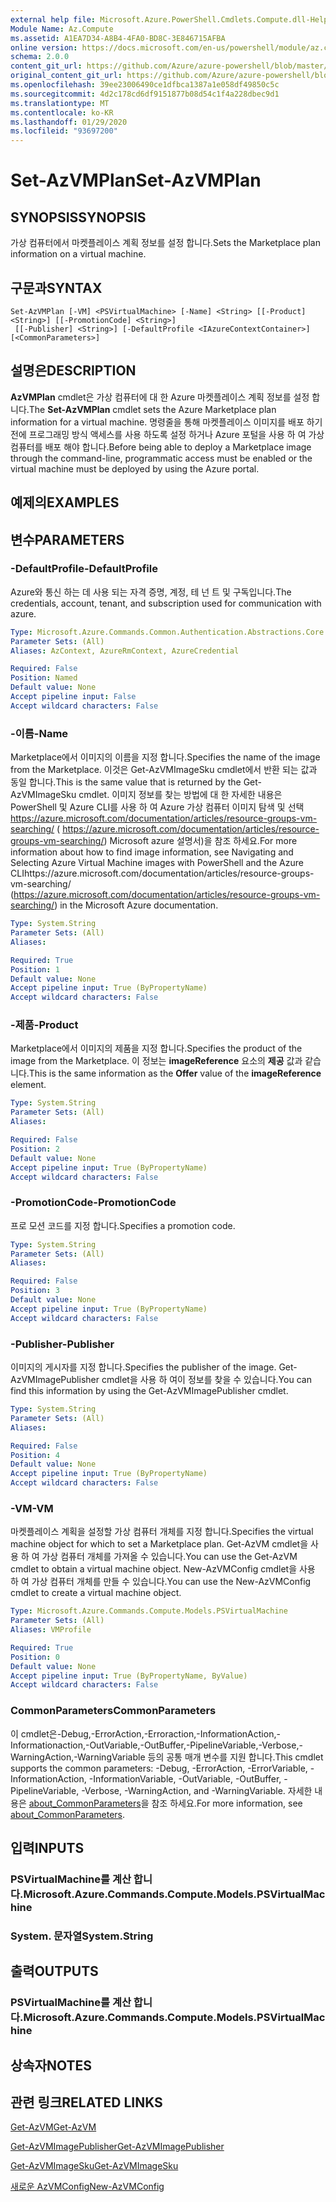 ```yaml
---
external help file: Microsoft.Azure.PowerShell.Cmdlets.Compute.dll-Help.xml
Module Name: Az.Compute
ms.assetid: A1EA7D34-A8B4-4FA0-BD8C-3E846715AFBA
online version: https://docs.microsoft.com/en-us/powershell/module/az.compute/set-azvmplan
schema: 2.0.0
content_git_url: https://github.com/Azure/azure-powershell/blob/master/src/Compute/Compute/help/Set-AzVMPlan.md
original_content_git_url: https://github.com/Azure/azure-powershell/blob/master/src/Compute/Compute/help/Set-AzVMPlan.md
ms.openlocfilehash: 39ee23006490ce1dfbca1387a1e058df49850c5c
ms.sourcegitcommit: 4d2c178cd6df9151877b08d54c1f4a228dbec9d1
ms.translationtype: MT
ms.contentlocale: ko-KR
ms.lasthandoff: 01/29/2020
ms.locfileid: "93697200"
---
```

# <span data-ttu-id="8bf2a-101">Set-AzVMPlan</span><span class="sxs-lookup"><span data-stu-id="8bf2a-101">Set-AzVMPlan</span></span>

## <span data-ttu-id="8bf2a-102">SYNOPSIS</span><span class="sxs-lookup"><span data-stu-id="8bf2a-102">SYNOPSIS</span></span>
<span data-ttu-id="8bf2a-103">가상 컴퓨터에서 마켓플레이스 계획 정보를 설정 합니다.</span><span class="sxs-lookup"><span data-stu-id="8bf2a-103">Sets the Marketplace plan information on a virtual machine.</span></span>

## <span data-ttu-id="8bf2a-104">구문과</span><span class="sxs-lookup"><span data-stu-id="8bf2a-104">SYNTAX</span></span>

```
Set-AzVMPlan [-VM] <PSVirtualMachine> [-Name] <String> [[-Product] <String>] [[-PromotionCode] <String>]
 [[-Publisher] <String>] [-DefaultProfile <IAzureContextContainer>] [<CommonParameters>]
```

## <span data-ttu-id="8bf2a-105">설명은</span><span class="sxs-lookup"><span data-stu-id="8bf2a-105">DESCRIPTION</span></span>
<span data-ttu-id="8bf2a-106">**AzVMPlan** cmdlet은 가상 컴퓨터에 대 한 Azure 마켓플레이스 계획 정보를 설정 합니다.</span><span class="sxs-lookup"><span data-stu-id="8bf2a-106">The **Set-AzVMPlan** cmdlet sets the Azure Marketplace plan information for a virtual machine.</span></span>
<span data-ttu-id="8bf2a-107">명령줄을 통해 마켓플레이스 이미지를 배포 하기 전에 프로그래밍 방식 액세스를 사용 하도록 설정 하거나 Azure 포털을 사용 하 여 가상 컴퓨터를 배포 해야 합니다.</span><span class="sxs-lookup"><span data-stu-id="8bf2a-107">Before being able to deploy a Marketplace image through the command-line, programmatic access must be enabled or the virtual machine must be deployed by using the Azure portal.</span></span>

## <span data-ttu-id="8bf2a-108">예제의</span><span class="sxs-lookup"><span data-stu-id="8bf2a-108">EXAMPLES</span></span>

## <span data-ttu-id="8bf2a-109">변수</span><span class="sxs-lookup"><span data-stu-id="8bf2a-109">PARAMETERS</span></span>

### <span data-ttu-id="8bf2a-110">-DefaultProfile</span><span class="sxs-lookup"><span data-stu-id="8bf2a-110">-DefaultProfile</span></span>
<span data-ttu-id="8bf2a-111">Azure와 통신 하는 데 사용 되는 자격 증명, 계정, 테 넌 트 및 구독입니다.</span><span class="sxs-lookup"><span data-stu-id="8bf2a-111">The credentials, account, tenant, and subscription used for communication with azure.</span></span>

```yaml
Type: Microsoft.Azure.Commands.Common.Authentication.Abstractions.Core.IAzureContextContainer
Parameter Sets: (All)
Aliases: AzContext, AzureRmContext, AzureCredential

Required: False
Position: Named
Default value: None
Accept pipeline input: False
Accept wildcard characters: False
```

### <span data-ttu-id="8bf2a-112">-이름</span><span class="sxs-lookup"><span data-stu-id="8bf2a-112">-Name</span></span>
<span data-ttu-id="8bf2a-113">Marketplace에서 이미지의 이름을 지정 합니다.</span><span class="sxs-lookup"><span data-stu-id="8bf2a-113">Specifies the name of the image from the Marketplace.</span></span>
<span data-ttu-id="8bf2a-114">이것은 Get-AzVMImageSku cmdlet에서 반환 되는 값과 동일 합니다.</span><span class="sxs-lookup"><span data-stu-id="8bf2a-114">This is the same value that is returned by the Get-AzVMImageSku cmdlet.</span></span>
<span data-ttu-id="8bf2a-115">이미지 정보를 찾는 방법에 대 한 자세한 내용은 PowerShell 및 Azure CLI를 사용 하 여 Azure 가상 컴퓨터 이미지 탐색 및 선택 https://azure.microsoft.com/documentation/articles/resource-groups-vm-searching/ ( https://azure.microsoft.com/documentation/articles/resource-groups-vm-searching/) Microsoft azure 설명서)을 참조 하세요.</span><span class="sxs-lookup"><span data-stu-id="8bf2a-115">For more information about how to find image information, see Navigating and Selecting Azure Virtual Machine images with PowerShell and the Azure CLIhttps://azure.microsoft.com/documentation/articles/resource-groups-vm-searching/ (https://azure.microsoft.com/documentation/articles/resource-groups-vm-searching/) in the Microsoft Azure documentation.</span></span>

```yaml
Type: System.String
Parameter Sets: (All)
Aliases:

Required: True
Position: 1
Default value: None
Accept pipeline input: True (ByPropertyName)
Accept wildcard characters: False
```

### <span data-ttu-id="8bf2a-116">-제품</span><span class="sxs-lookup"><span data-stu-id="8bf2a-116">-Product</span></span>
<span data-ttu-id="8bf2a-117">Marketplace에서 이미지의 제품을 지정 합니다.</span><span class="sxs-lookup"><span data-stu-id="8bf2a-117">Specifies the product of the image from the Marketplace.</span></span>
<span data-ttu-id="8bf2a-118">이 정보는 **imageReference** 요소의 **제공** 값과 같습니다.</span><span class="sxs-lookup"><span data-stu-id="8bf2a-118">This is the same information as the **Offer** value of the **imageReference** element.</span></span>

```yaml
Type: System.String
Parameter Sets: (All)
Aliases:

Required: False
Position: 2
Default value: None
Accept pipeline input: True (ByPropertyName)
Accept wildcard characters: False
```

### <span data-ttu-id="8bf2a-119">-PromotionCode</span><span class="sxs-lookup"><span data-stu-id="8bf2a-119">-PromotionCode</span></span>
<span data-ttu-id="8bf2a-120">프로 모션 코드를 지정 합니다.</span><span class="sxs-lookup"><span data-stu-id="8bf2a-120">Specifies a promotion code.</span></span>

```yaml
Type: System.String
Parameter Sets: (All)
Aliases:

Required: False
Position: 3
Default value: None
Accept pipeline input: True (ByPropertyName)
Accept wildcard characters: False
```

### <span data-ttu-id="8bf2a-121">-Publisher</span><span class="sxs-lookup"><span data-stu-id="8bf2a-121">-Publisher</span></span>
<span data-ttu-id="8bf2a-122">이미지의 게시자를 지정 합니다.</span><span class="sxs-lookup"><span data-stu-id="8bf2a-122">Specifies the publisher of the image.</span></span>
<span data-ttu-id="8bf2a-123">Get-AzVMImagePublisher cmdlet을 사용 하 여이 정보를 찾을 수 있습니다.</span><span class="sxs-lookup"><span data-stu-id="8bf2a-123">You can find this information by using the Get-AzVMImagePublisher cmdlet.</span></span>

```yaml
Type: System.String
Parameter Sets: (All)
Aliases:

Required: False
Position: 4
Default value: None
Accept pipeline input: True (ByPropertyName)
Accept wildcard characters: False
```

### <span data-ttu-id="8bf2a-124">-VM</span><span class="sxs-lookup"><span data-stu-id="8bf2a-124">-VM</span></span>
<span data-ttu-id="8bf2a-125">마켓플레이스 계획을 설정할 가상 컴퓨터 개체를 지정 합니다.</span><span class="sxs-lookup"><span data-stu-id="8bf2a-125">Specifies the virtual machine object for which to set a Marketplace plan.</span></span>
<span data-ttu-id="8bf2a-126">Get-AzVM cmdlet을 사용 하 여 가상 컴퓨터 개체를 가져올 수 있습니다.</span><span class="sxs-lookup"><span data-stu-id="8bf2a-126">You can use the Get-AzVM cmdlet to obtain a virtual machine object.</span></span>
<span data-ttu-id="8bf2a-127">New-AzVMConfig cmdlet을 사용 하 여 가상 컴퓨터 개체를 만들 수 있습니다.</span><span class="sxs-lookup"><span data-stu-id="8bf2a-127">You can use the New-AzVMConfig cmdlet to create a virtual machine object.</span></span>

```yaml
Type: Microsoft.Azure.Commands.Compute.Models.PSVirtualMachine
Parameter Sets: (All)
Aliases: VMProfile

Required: True
Position: 0
Default value: None
Accept pipeline input: True (ByPropertyName, ByValue)
Accept wildcard characters: False
```

### <span data-ttu-id="8bf2a-128">CommonParameters</span><span class="sxs-lookup"><span data-stu-id="8bf2a-128">CommonParameters</span></span>
<span data-ttu-id="8bf2a-129">이 cmdlet은-Debug,-ErrorAction,-Erroraction,-InformationAction,-Informationaction,-OutVariable,-OutBuffer,-PipelineVariable,-Verbose,-WarningAction,-WarningVariable 등의 공통 매개 변수를 지원 합니다.</span><span class="sxs-lookup"><span data-stu-id="8bf2a-129">This cmdlet supports the common parameters: -Debug, -ErrorAction, -ErrorVariable, -InformationAction, -InformationVariable, -OutVariable, -OutBuffer, -PipelineVariable, -Verbose, -WarningAction, and -WarningVariable.</span></span> <span data-ttu-id="8bf2a-130">자세한 내용은 [about_CommonParameters](https://go.microsoft.com/fwlink/?LinkID=113216)을 참조 하세요.</span><span class="sxs-lookup"><span data-stu-id="8bf2a-130">For more information, see [about_CommonParameters](https://go.microsoft.com/fwlink/?LinkID=113216).</span></span>

## <span data-ttu-id="8bf2a-131">입력</span><span class="sxs-lookup"><span data-stu-id="8bf2a-131">INPUTS</span></span>

### <span data-ttu-id="8bf2a-132">PSVirtualMachine를 계산 합니다.</span><span class="sxs-lookup"><span data-stu-id="8bf2a-132">Microsoft.Azure.Commands.Compute.Models.PSVirtualMachine</span></span>

### <span data-ttu-id="8bf2a-133">System. 문자열</span><span class="sxs-lookup"><span data-stu-id="8bf2a-133">System.String</span></span>

## <span data-ttu-id="8bf2a-134">출력</span><span class="sxs-lookup"><span data-stu-id="8bf2a-134">OUTPUTS</span></span>

### <span data-ttu-id="8bf2a-135">PSVirtualMachine를 계산 합니다.</span><span class="sxs-lookup"><span data-stu-id="8bf2a-135">Microsoft.Azure.Commands.Compute.Models.PSVirtualMachine</span></span>

## <span data-ttu-id="8bf2a-136">상속자</span><span class="sxs-lookup"><span data-stu-id="8bf2a-136">NOTES</span></span>

## <span data-ttu-id="8bf2a-137">관련 링크</span><span class="sxs-lookup"><span data-stu-id="8bf2a-137">RELATED LINKS</span></span>

[<span data-ttu-id="8bf2a-138">Get-AzVM</span><span class="sxs-lookup"><span data-stu-id="8bf2a-138">Get-AzVM</span></span>](./Get-AzVM.md)

[<span data-ttu-id="8bf2a-139">Get-AzVMImagePublisher</span><span class="sxs-lookup"><span data-stu-id="8bf2a-139">Get-AzVMImagePublisher</span></span>](./Get-AzVMImagePublisher.md)

[<span data-ttu-id="8bf2a-140">Get-AzVMImageSku</span><span class="sxs-lookup"><span data-stu-id="8bf2a-140">Get-AzVMImageSku</span></span>](./Get-AzVMImageSku.md)

[<span data-ttu-id="8bf2a-141">새로운 AzVMConfig</span><span class="sxs-lookup"><span data-stu-id="8bf2a-141">New-AzVMConfig</span></span>](./New-AzVMConfig.md)
